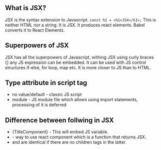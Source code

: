 ## What is JSX?
JSX is the syntax extension to Javascript.
`const h1 = <h1>JSX</h1>;`
This is neither HTML nor a string. It is JSX.
It produces react elements. Babel converts it to React Elements.

## Superpowers of JSX
JSX has all the superpowers of Javascript, withing JSX using curly braces {} any JS expression can be embedded.
It can be used with JS control structures if-else, for loop, map etc. It is more closer to JS than to HTML.

## Type attribute in script tag
* no value/default - classic JS script
* module - JS module file which allows using import statements, processing of it is deferred

## Difference between follwing in JSX
* {TitleComponent} - This will embed JS variable.
* <TitleComponent /> - way to use react component which is a function that returns JSX.
* <TitleComponent /> and <TitleComponent></TitleComponent> are identical if there are no children tags in the latter.